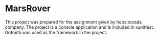 # MarsRover
This project was prepared for the assignment given by hepsiburada company. 
The project is a console application and is included in xunittest. Dotnet5 was used as the framework in the project.
